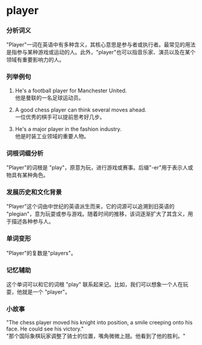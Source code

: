 # player

### 分析词义

  

"Player"一词在英语中有多种含义，其核心意思是参与者或执行者。最常见的用法是指参与某种游戏或运动的人。此外，"player"也可以指音乐家、演员以及在某个领域有重要影响力的人。

  

### 列举例句

  

1.  He's a football player for Manchester United.  
    他是曼联的一名足球运动员。
    
      
    
2.  A good chess player can think several moves ahead.  
    一位优秀的棋手可以提前思考好几步。
    
      
    
3.  He's a major player in the fashion industry.  
    他是时装工业领域的重要人物。
    
      
    

  

### 词根词缀分析

  

"Player"的词根是 "play"，原意为玩，进行游戏或赛事。后缀"-er"用于表示人或物具有某种角色。

  

### 发展历史和文化背景

  

"Player"这个词由中世纪的英语派生而来，它的词源可以追溯到旧英语的 "plegian"，意为玩耍或参与游戏。随着时间的推移，该词逐渐扩大了其含义，用于描述各种参与人。

  

### 单词变形

  

"Player"的复数是"players"。

  

### 记忆辅助

  

这个单词可以和它的词根 "play" 联系起来记。比如，我们可以想象一个人在玩耍，他就是一个 "player"。

  

### 小故事

  

"The chess player moved his knight into position, a smile creeping onto his face. He could see his victory."  
"那个国际象棋玩家调整了骑士的位置，嘴角微微上翘。他看到了他的胜利。"
